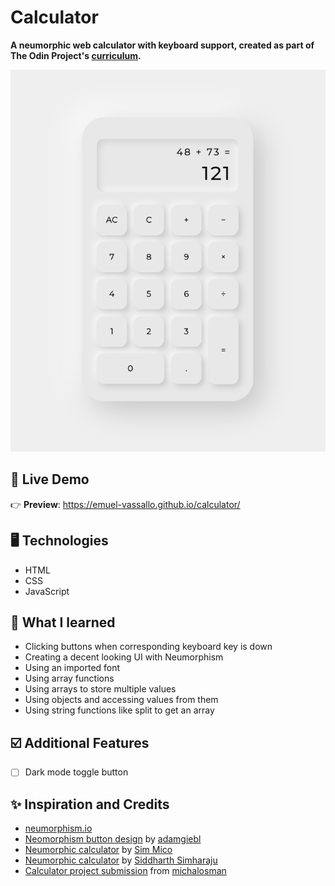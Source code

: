 # Calculator

**A neumorphic web calculator with keyboard support, created as part of The Odin Project's [curriculum](https://www.theodinproject.com/lessons/foundations-calculator).**

![screenshot 1](images/screenshot1.png)

## 🔴 Live Demo

👉 **Preview**: https://emuel-vassallo.github.io/calculator/

## 🖥️ Technologies

- HTML
- CSS
- JavaScript

## 📖 What I learned

- Clicking buttons when corresponding keyboard key is down
- Creating a decent looking UI with Neumorphism
- Using an imported font
- Using array functions
- Using arrays to store multiple values
- Using objects and accessing values from them
- Using string functions like split to get an array

## ☑️ Additional Features

- [ ] Dark mode toggle button

## ✨ Inspiration and Credits

- [neumorphism.io](https://neumorphism.io/#e8e8e8)
- [Neomorphism button design](https://uiverse.io/detail/adamgiebl/lucky-donkey-6) by [adamgiebl](https://github.com/adamgiebl)
- [Neumorphic calculator](https://dribbble.com/shots/12109039-Calculator) by [Sim Mico](https://dribbble.com/S_U_P)
- [Neumorphic calculator](https://dribbble.com/shots/10490828-Neomorphic-Caluculator) by [Siddharth Simharaju](https://dribbble.com/SiddharthSimharaju)
- [Calculator project submission](https://github.com/michalosman/calculator) from [michalosman](https://github.com/michalosman)

